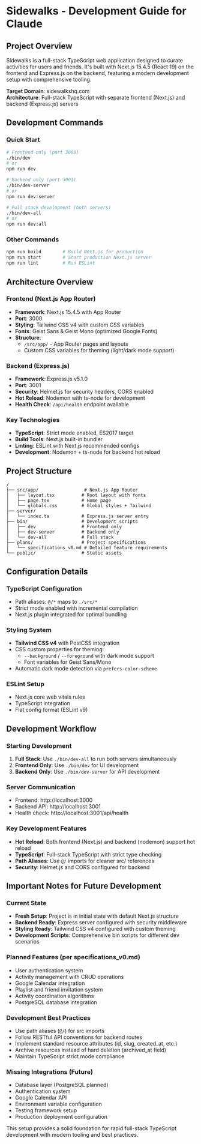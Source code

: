 # Sidewalks - Development Guide for Claude

## Project Overview

Sidewalks is a full-stack TypeScript web application designed to curate activities for users and friends. It's built with Next.js 15.4.5 (React 19) on the frontend and Express.js on the backend, featuring a modern development setup with comprehensive tooling.

**Target Domain**: sidewalkshq.com  
**Architecture**: Full-stack TypeScript with separate frontend (Next.js) and backend (Express.js) servers

## Development Commands

### Quick Start
```bash
# Frontend only (port 3000)
./bin/dev
# or
npm run dev

# Backend only (port 3001) 
./bin/dev-server
# or
npm run dev:server

# Full stack development (both servers)
./bin/dev-all
# or
npm run dev:all
```

### Other Commands
```bash
npm run build        # Build Next.js for production
npm run start        # Start production Next.js server
npm run lint         # Run ESLint
```

## Architecture Overview

### Frontend (Next.js App Router)
- **Framework**: Next.js 15.4.5 with App Router
- **Port**: 3000
- **Styling**: Tailwind CSS v4 with custom CSS variables
- **Fonts**: Geist Sans & Geist Mono (optimized Google Fonts)
- **Structure**: 
  - `/src/app/` - App Router pages and layouts
  - Custom CSS variables for theming (light/dark mode support)

### Backend (Express.js)
- **Framework**: Express.js v5.1.0
- **Port**: 3001
- **Security**: Helmet.js for security headers, CORS enabled
- **Hot Reload**: Nodemon with ts-node for development
- **Health Check**: `/api/health` endpoint available

### Key Technologies
- **TypeScript**: Strict mode enabled, ES2017 target
- **Build Tools**: Next.js built-in bundler
- **Linting**: ESLint with Next.js recommended configs
- **Development**: Nodemon + ts-node for backend hot reload

## Project Structure

```
/
├── src/app/                 # Next.js App Router
│   ├── layout.tsx          # Root layout with fonts
│   ├── page.tsx            # Home page
│   └── globals.css         # Global styles + Tailwind
├── server/
│   └── index.ts            # Express.js server entry
├── bin/                    # Development scripts
│   ├── dev                 # Frontend only
│   ├── dev-server          # Backend only  
│   └── dev-all             # Full stack
├── plans/                  # Project specifications
│   └── specifications_v0.md # Detailed feature requirements
└── public/                 # Static assets
```

## Configuration Details

### TypeScript Configuration
- Path aliases: `@/*` maps to `./src/*`
- Strict mode enabled with incremental compilation
- Next.js plugin integrated for optimal bundling

### Styling System
- **Tailwind CSS v4** with PostCSS integration
- CSS custom properties for theming:
  - `--background` / `--foreground` with dark mode support
  - Font variables for Geist Sans/Mono
- Automatic dark mode detection via `prefers-color-scheme`

### ESLint Setup
- Next.js core web vitals rules
- TypeScript integration
- Flat config format (ESLint v9)

## Development Workflow

### Starting Development
1. **Full Stack**: Use `./bin/dev-all` to run both servers simultaneously
2. **Frontend Only**: Use `./bin/dev` for UI development
3. **Backend Only**: Use `./bin/dev-server` for API development

### Server Communication
- Frontend: http://localhost:3000
- Backend API: http://localhost:3001
- Health check: http://localhost:3001/api/health

### Key Development Features
- **Hot Reload**: Both frontend (Next.js) and backend (nodemon) support hot reload
- **TypeScript**: Full-stack TypeScript with strict type checking
- **Path Aliases**: Use `@/` imports for cleaner src/ references
- **Security**: Helmet.js and CORS configured for backend

## Important Notes for Future Development

### Current State
- **Fresh Setup**: Project is in initial state with default Next.js structure
- **Backend Ready**: Express server configured with security middleware
- **Styling Ready**: Tailwind CSS v4 configured with custom theming
- **Development Scripts**: Comprehensive bin scripts for different dev scenarios

### Planned Features (per specifications_v0.md)
- User authentication system
- Activity management with CRUD operations  
- Google Calendar integration
- Playlist and friend invitation system
- Activity coordination algorithms
- PostgreSQL database integration

### Development Best Practices
- Use path aliases (`@/`) for src imports
- Follow RESTful API conventions for backend routes
- Implement standard resource attributes (id, slug, created_at, etc.)
- Archive resources instead of hard deletion (archived_at field)
- Maintain TypeScript strict mode compliance

### Missing Integrations (Future)
- Database layer (PostgreSQL planned)
- Authentication system
- Google Calendar API
- Environment variable configuration
- Testing framework setup
- Production deployment configuration

This setup provides a solid foundation for rapid full-stack TypeScript development with modern tooling and best practices.